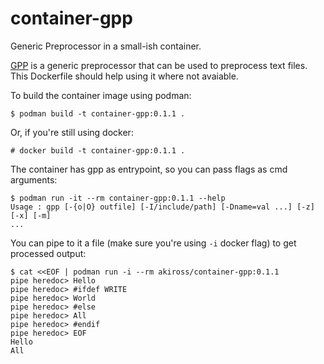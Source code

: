 # container-gpp
Generic Preprocessor in a small-ish container.

[GPP](https://logological.org/gpp) is a generic preprocessor that can be used to
preprocess text files. This Dockerfile should help using it where not avaiable.

To build the container image using podman:

    $ podman build -t container-gpp:0.1.1 .

Or, if you're still using docker:

    # docker build -t container-gpp:0.1.1 .

The container has gpp as entrypoint, so you can pass flags as cmd arguments:

    $ podman run -it --rm container-gpp:0.1.1 --help
    Usage : gpp [-{o|O} outfile] [-I/include/path] [-Dname=val ...] [-z] [-x] [-m]
    ...

You can pipe to it a file (make sure you're using `-i` docker flag) to get
processed output:

    $ cat <<EOF | podman run -i --rm akiross/container-gpp:0.1.1 
    pipe heredoc> Hello
    pipe heredoc> #ifdef WRITE
    pipe heredoc> World
    pipe heredoc> #else
    pipe heredoc> All
    pipe heredoc> #endif
    pipe heredoc> EOF
    Hello
    All
